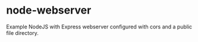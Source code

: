 # node-webserver

Example NodeJS with Express webserver configured with cors and a public file directory. 
